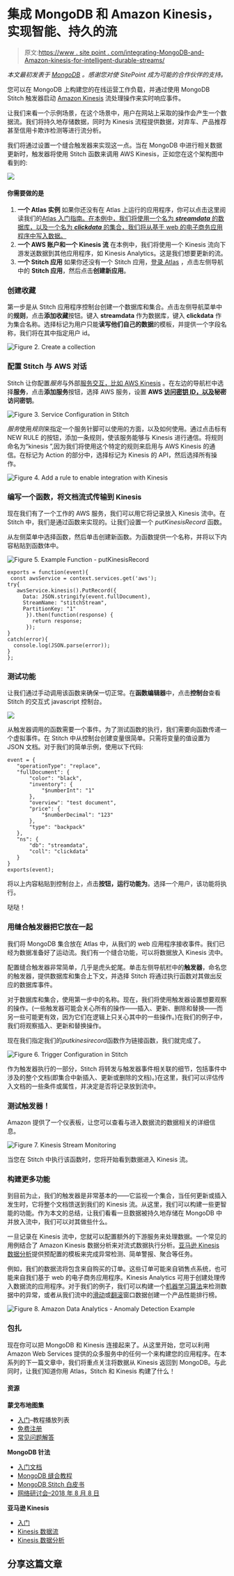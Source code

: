 # 集成 MongoDB 和 Amazon Kinesis，实现智能、持久的流

> 原文:[https://www . site point . com/integrating-MongoDB-and-Amazon-kinesis-for-intelligent-durable-streams/](https://www.sitepoint.com/integrating-mongodb-and-amazon-kinesis-for-intelligent-durable-streams/)

*本文最初发表于 [MongoDB](https://synd.co/2NCzyKk​) 。感谢您对使 SitePoint 成为可能的合作伙伴的支持。*

您可以在 MongoDB 上构建您的在线运营工作负载，并通过使用 MongoDB Stitch 触发器启动 [Amazon Kinesis](https://aws.amazon.com/kinesis/) 流处理操作来实时响应事件。

让我们来看一个示例场景，在这个场景中，用户在网站上采取的操作会产生一个数据流。我们将持久地存储数据，同时为 Kinesis 流程提供数据，对弃车、产品推荐甚至信用卡欺诈检测等进行流分析。

我们将通过设置一个缝合触发器来实现这一点。当在 MongoDB 中进行相关数据更新时，触发器将使用 Stitch 函数来调用 AWS Kinesis，正如您在这个架构图中看到的:

![](../Images/5041b42e75907935a00884df9d3618b2.png)

#### 你需要做的是

1.  **一个 Atlas 实例**
    如果你还没有在 Atlas 上运行的应用程序，你可以点击这里阅读我们的[Atlas 入门指南。在本例中，我们将使用一个名为 ***streamdata*** 的数据库，以及一个名为 ***clickdata*** 的集合，我们将从基于 web 的电子商务应用程序中写入数据。](https://docs.atlas.mongodb.com/getting-started/)
2.  **一个 AWS 账户和一个 Kinesis 流**
    在本例中，我们将使用一个 Kinesis 流向下游发送数据到其他应用程序，如 Kinesis Analytics。这是我们想要更新的流。
3.  **一个 Stitch 应用**
    如果你还没有一个 Stitch 应用，[登录 Atlas](https://cloud.mongodb.com/user#/atlas/login) ，点击左侧导航中的 **Stitch 应用**，然后点击**创建新应用**。

### 创建收藏

第一步是从 Stitch 应用程序控制台创建一个数据库和集合。点击左侧导航菜单中的**规则**，点击**添加收藏**按钮。键入 **streamdata** 作为数据库，键入 **clickdata** 作为集合名称。选择标记为用户只能**读写他们自己的数据**的模板，并提供一个字段名称，我们将在其中指定用户 id。

![Figure 2\. Create a collection](../Images/b551c148c1e2a17272719546873925db.png)

### 配置 Stitch 与 AWS 对话

Stitch 让你配置*服务*与外部[服务交互，比如 AWS Kinesis](https://docs.mongodb.com/stitch/reference/partner-services/amazon-service/) 。在左边的导航栏中选择**服务**，点击**添加服务**按钮，选择 AWS 服务，设置 **AWS [访问密钥 ID，以及](https://aws.amazon.com/blogs/security/wheres-my-secret-access-key/)秘密访问密钥**。

![Figure 3\. Service Configuration in Stitch](../Images/3e946f08ccd3291be803ac7745ddbcd1.png)

*服务*使用*规则*来指定一个服务针脚可以使用的方面，以及如何使用。通过点击标有 NEW RULE 的按钮，添加一条规则，使该服务能够与 Kinesis 进行通信。将规则命名为“kinesis ”,因为我们将使用这个特定的规则来启用与 AWS Kinesis 的通信。在标记为 Action 的部分中，选择标记为 Kinesis 的 API，然后选择所有操作。

![Figure 4\. Add a rule to enable integration with Kinesis](../Images/4d20cdda547701c98dbb8960c85cb425.png)

### 编写一个函数，将文档流式传输到 Kinesis

现在我们有了一个工作的 AWS 服务，我们可以用它将记录放入 Kinesis 流中。在 Stitch 中，我们是通过函数来实现的。让我们设置一个 *putKinesisRecord* 函数。

从左侧菜单中选择函数，然后单击创建新函数。为函数提供一个名称，并将以下内容粘贴到函数体中。

![Figure 5\. Example Function - putKinesisRecord](../Images/dd8f2d9c885d29744e93422d74973c5a.png)

```
exports = function(event){
 const awsService = context.services.get('aws');
try{
   awsService.kinesis().PutRecord({
     Data: JSON.stringify(event.fullDocument),
     StreamName: "stitchStream",
     PartitionKey: "1"
      }).then(function(response) {
        return response;
      });
}
catch(error){
  console.log(JSON.parse(error));
}
}; 
```

### 测试功能

让我们通过手动调用该函数来确保一切正常。在**函数编辑器**中，点击**控制台**查看 Stitch 的交互式 javascript 控制台。

![](../Images/d9a5e36ac3b08943db161033a4324920.png)

从触发器调用的函数需要一个事件。为了测试函数的执行，我们需要向函数传递一个虚拟事件。在 Stitch 中从控制台创建变量很简单。只需将变量的值设置为 JSON 文档。对于我们的简单示例，使用以下代码:

```
event = {
   "operationType": "replace",
   "fullDocument": {
       "color": "black",
       "inventory": {
           "$numberInt": "1"
       },
       "overview": "test document",
       "price": {
           "$numberDecimal": "123"
       },
       "type": "backpack"
   },
   "ns": {
       "db": "streamdata",
       "coll": "clickdata"
   }
}
exports(event); 
```

将以上内容粘贴到控制台上，点击**按钮，运行功能为**。选择一个用户，该功能将执行。

哒哒！

### 用缝合触发器把它放在一起

我们将 MongoDB 集合放在 Atlas 中，从我们的 web 应用程序接收事件。我们已经为数据准备好了运动流。我们有一个缝合功能，可以将数据放入 Kinesis 流中。

配置缝合触发器非常简单，几乎是虎头蛇尾。单击左侧导航栏中的**触发器**，命名您的触发器，提供数据库和集合上下文，并选择 Stitch 将通过执行函数对其做出反应的数据库事件。

对于数据库和集合，使用第一步中的名称。现在，我们将使用触发器设置想要观察的操作。(一些触发器可能会关心所有的操作——插入、更新、删除和替换——而另一些可能更有效，因为它们在逻辑上只关心其中的一些操作。)在我们的例子中，我们将观察插入、更新和替换操作。

现在我们指定我们的*putkinesirecord*函数作为链接函数，我们就完成了。

![Figure 6\. Trigger Configuration in Stitch](../Images/cfe60218d8f689ba87ea58e4d3ec342b.png)

作为触发器执行的一部分，Stitch 将转发与触发器事件相关联的细节，包括事件中涉及的整个文档(即集合中新插入、更新或删除的文档)。)在这里，我们可以评估传入文档的一些条件或属性，并决定是否将记录放到流中。

### 测试触发器！

Amazon 提供了一个仪表板，让您可以查看与进入数据流的数据相关的详细信息。

![Figure 7\. Kinesis Stream Monitoring](../Images/7bfab8126bedfa628ee03d47b119fd62.png)

当您在 Stitch 中执行该函数时，您将开始看到数据进入 Kinesis 流。

### 构建更多功能

到目前为止，我们的触发器是非常基本的——它监视一个集合，当任何更新或插入发生时，它将整个文档馈送到我们的 Kinesis 流。从这里，我们可以构建一些更智能的功能。作为本文的总结，让我们看看一旦数据被持久地存储在 MongoDB 中并放入流中，我们可以对其做些什么。

一旦记录在 Kinesis 流中，您就可以配置额外的下游服务来处理数据。一个常见的用例结合了 Amazon Kinesis 数据分析来对流式数据执行分析。[亚马逊 Kinesis 数据分析](https://aws.amazon.com/kinesis/data-analytics/)提供预配置的模板来完成异常检测、简单警报、聚合等任务。

例如，我们的数据流将包含来自购买的订单。这些订单可能来自销售点系统，也可能来自我们基于 web 的电子商务应用程序。Kinesis Analytics 可用于创建处理传入数据流的应用程序。对于我们的例子，我们可以构建一个[机器学习算法](https://docs.aws.amazon.com/kinesisanalytics/latest/dev/app-anomaly-detection.html)来检测数据中的异常，或者从我们流中的[滑动](https://docs.aws.amazon.com/kinesisanalytics/latest/dev/sliding-window-concepts.html)或[翻滚](https://docs.aws.amazon.com/kinesisanalytics/latest/dev/tumbling-window-concepts.html)窗口数据创建一个产品性能排行榜。

![Figure 8\. Amazon Data Analytics - Anomaly Detection Example](../Images/46f937040431964a6908a97b4a21222c.png)

### 包扎

现在你可以把 MongoDB 和 Kinesis 连接起来了。从这里开始，您可以利用 Amazon Web Services 提供的众多服务中的任何一个来构建您的应用程序。在本系列的下一篇文章中，我们将重点关注将数据从 Kinesis 返回到 MongoDB。与此同时，让我们知道你用 Atlas，Stitch 和 Kinesis 构建了什么！

#### 资源

**蒙戈布地图集**

*   [入门](https://www.mongodb.com/presentations/tutorial-series-getting-started-with-mongodb-atlas)–教程播放列表
*   [免费注册](https://www.mongodb.com/cloud/atlas/lp/general)
*   [常见问题解答](https://www.mongodb.com/cloud/atlas/faq)

**MongoDB 针法**

*   [入门文档](https://docs.mongodb.com/stitch/getting-started/)
*   [MongoDB 缝合教程](https://docs.mongodb.com/stitch/tutorials/)
*   [MongoDB Stitch 白皮书](https://www.mongodb.com/collateral/mongodb-stitch-serverless-platform)
*   [网络研讨会–2018 年 8 月 8 日](https://www.mongodb.com/webinar/mongodb-stitch)

**亚马逊 Kinesis**

*   [入门](https://docs.aws.amazon.com/streams/latest/dev/getting-started.html)
*   [Kinesis 数据流](https://aws.amazon.com/kinesis/data-streams/)
*   [Kinesis 数据分析](https://aws.amazon.com/kinesis/data-analytics/)

## 分享这篇文章